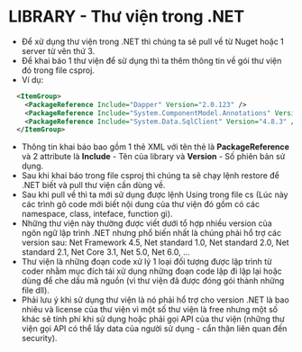 # LIBRARY - Thư viện trong .NET
- Để xử dụng thư viện trong .NET thì chúng ta sẽ pull về từ Nuget hoặc 1 server từ vên thứ 3.
- Để khai báo 1 thư viện để sử dụng thì ta thêm thông tin về gói thư viện đó trong file csproj.
- Ví dụ:
```XML
  <ItemGroup>
    <PackageReference Include="Dapper" Version="2.0.123" />
    <PackageReference Include="System.ComponentModel.Annotations" Version="5.0.0" />
    <PackageReference Include="System.Data.SqlClient" Version="4.8.3" />
  </ItemGroup>
```
- Thông tin khai báo bao gồm 1 thẻ XML với tên thẻ là **PackageReference** và 2 attribute là **Include** - Tên của library và **Version** - Số phiên bản sử dụng.
- Sau khi khai báo trong  file csproj thì chúng ta sẽ chạy lệnh restore để .NET biết và pull thư viện cần dùng về.
- Sau khi pull về thì ta mới sử dụng được lệnh Using trong file cs (Lúc này các trình gõ code mới biết nội dung của thư viện đó gồm có các namespace, class, inteface, function gì).
- Những thư viện này thường được viết dưới tổ hợp nhiều version của ngôn ngữ lập trình .NET nhưng phổ biến nhất là chúng phải hổ trợ các version sau: Net Framework 4.5, Net standard 1.0, Net standard 2.0, Net standard 2.1, Net Core 3.1, Net 5.0, Net 6.0, ...
- Thư viện là những đoạn code xử lý 1 loại đối tượng được lập trình từ coder nhằm mục đích tái xử dụng những đoạn code lập đi lập lại hoặc dùng để che dấu mã nguồn (vì thư viện đã được đóng gói thành những file dll).
- Phải lưu ý khi sử dụng thư viện là nó phải hổ trợ cho version .NET là bao nhiêu và license của thư viện vì một số thư viện là free nhưng một số khác sẽ tính phí khi sử dụng hoặc phải gọi API của thư viện (những thư viện gọi API có thể lấy data của người sử dụng - cẩn thận liên quan đến security).